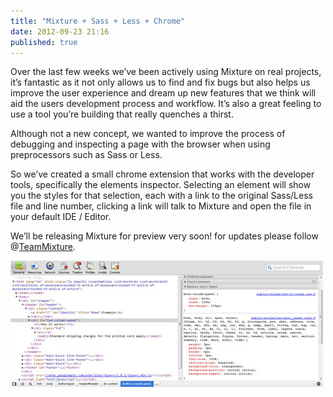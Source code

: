 ```yaml
---
title: "Mixture + Sass + Less + Chrome"
date: 2012-09-23 21:16
published: true
---
```


Over the last few weeks we&#8217;ve been actively using Mixture on real projects, it&#8217;s fantastic as it not only allows us to find and fix bugs but also helps us improve the user experience and dream up new features that we think will aid the users development process and workflow. It&#8217;s also a great feeling to use a tool you&#8217;re building that really quenches a thirst.

Although not a new concept, we wanted to improve the process of debugging and inspecting a page with the browser when using preprocessors such as Sass or Less.

So we&#8217;ve created a small chrome extension that works with the developer tools, specifically the elements inspector. Selecting an element will show you the styles for that selection, each with a link to the original Sass/Less file and line number, clicking a link will talk to Mixture and open the file in your default IDE / Editor.

We&#8217;ll be releasing Mixture for preview very soon! for updates please follow @[TeamMixture](http://twitter.com/teammixture).

[![Screen Shot](/assets/img/mixture_matlnphotY1r9z4ujo1_500.jpg)](http://neilkinnish.com/image/32148840420)